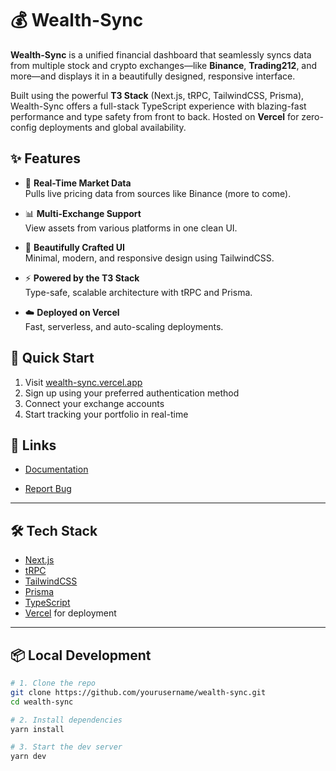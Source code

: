 # 💰 Wealth-Sync

**Wealth-Sync** is a unified financial dashboard that seamlessly syncs data from multiple stock and crypto exchanges—like **Binance**, **Trading212**, and more—and displays it in a beautifully designed, responsive interface.

Built using the powerful **T3 Stack** (Next.js, tRPC, TailwindCSS, Prisma), Wealth-Sync offers a full-stack TypeScript experience with blazing-fast performance and type safety from front to back. Hosted on **Vercel** for zero-config deployments and global availability.

## ✨ Features

- 🔄 **Real-Time Market Data**  
  Pulls live pricing data from sources like Binance (more to come).

- 📊 **Multi-Exchange Support**  
  View assets from various platforms in one clean UI.

- 🎨 **Beautifully Crafted UI**  
  Minimal, modern, and responsive design using TailwindCSS.

- ⚡ **Powered by the T3 Stack**  
  Type-safe, scalable architecture with tRPC and Prisma.

- ☁️ **Deployed on Vercel**  
  Fast, serverless, and auto-scaling deployments.

## 🚀 Quick Start

1. Visit [wealth-sync.vercel.app](https://wealth-sync.vercel.app)
2. Sign up using your preferred authentication method
3. Connect your exchange accounts
4. Start tracking your portfolio in real-time

## 🔗 Links

- [Documentation](https://wealth-sync.vercel.app/docs)
<!-- - [Live Demo](https://wealth-sync.vercel.app) -->
- [Report Bug](https://github.com/boyank95/wealth-sync/issues)

---

## 🛠 Tech Stack

- [Next.js](https://nextjs.org/)  
- [tRPC](https://trpc.io/)  
- [TailwindCSS](https://tailwindcss.com/)  
- [Prisma](https://prisma.io/)  
- [TypeScript](https://www.typescriptlang.org/)  
- [Vercel](https://vercel.com/) for deployment  

---

## 📦 Local Development

```bash
# 1. Clone the repo
git clone https://github.com/yourusername/wealth-sync.git
cd wealth-sync

# 2. Install dependencies
yarn install

# 3. Start the dev server
yarn dev
